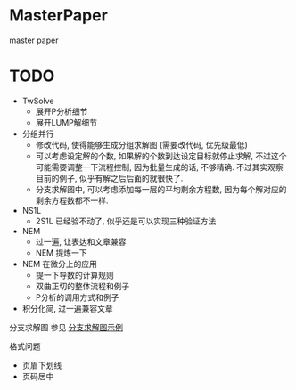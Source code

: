 # MasterPaper
master paper

# TODO
+ TwSolve
    + 展开P分析细节
    + 展开LUMP解细节
+ 分组并行
    + 修改代码, 使得能够生成分组求解图 (需要改代码, 优先级最低)
    + 可以考虑设定解的个数, 如果解的个数到达设定目标就停止求解, 不过这个可能需要调整一下流程控制, 因为批量生成的话, 不够精确. 不过其实观察目前的例子, 似乎有解之后后面的就很快了.
    + 分支求解图中, 可以考虑添加每一层的平均剩余方程数, 因为每个解对应的剩余方程数都不一样. 
+ NS1L
    + 2S1L 已经验不动了, 似乎还是可以实现三种验证方法
+ NEM
    + 过一遍, 让表达和文章兼容
    + NEM 提炼一下 
+ NEM 在微分上的应用
    + 提一下导数的计算规则
    + 双曲正切的整体流程和例子
    + P分析的调用方式和例子
+ 积分化简, 过一遍兼容文章


分支求解图 参见 [分支求解图示例](doc/分支求解图示例.gv)

格式问题
+ 页眉下划线
+ 页码居中
